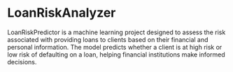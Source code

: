 # LoanRiskAnalyzer
LoanRiskPredictor is a machine learning project designed to assess the risk associated with providing loans to clients based on their financial and personal information. The model predicts whether a client is at high risk or low risk of defaulting on a loan, helping financial institutions make informed decisions.
